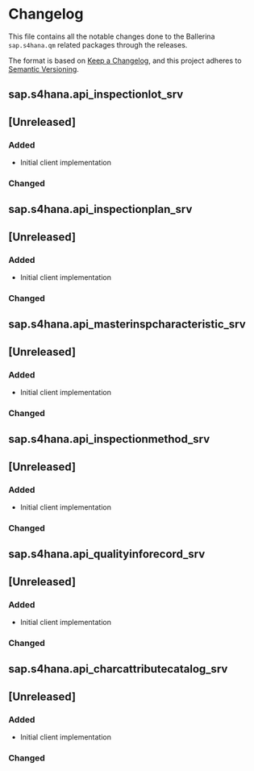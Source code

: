 # Changelog

This file contains all the notable changes done to the Ballerina `sap.s4hana.qm` related packages through the
releases.

The format is based on [Keep a Changelog](https://keepachangelog.com/en/1.0.0/),
and this project adheres to [Semantic Versioning](https://semver.org/spec/v2.0.0.html).

## sap.s4hana.api_inspectionlot_srv

## [Unreleased]

### Added

- Initial client implementation

### Changed

## sap.s4hana.api_inspectionplan_srv

## [Unreleased]

### Added

- Initial client implementation

### Changed

## sap.s4hana.api_masterinspcharacteristic_srv

## [Unreleased]

### Added

- Initial client implementation

### Changed

## sap.s4hana.api_inspectionmethod_srv

## [Unreleased]

### Added

- Initial client implementation

### Changed

## sap.s4hana.api_qualityinforecord_srv

## [Unreleased]

### Added

- Initial client implementation

### Changed

## sap.s4hana.api_charcattributecatalog_srv

## [Unreleased]

### Added

- Initial client implementation

### Changed